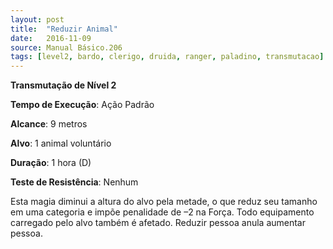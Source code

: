 ```yaml
---
layout: post
title:  "Reduzir Animal"
date:   2016-11-09
source: Manual Básico.206
tags: [level2, bardo, clerigo, druida, ranger, paladino, transmutacao]
---
```


**Transmutação de Nível 2**

**Tempo de Execução**: Ação Padrão

**Alcance**: 9 metros

**Alvo**: 1 animal voluntário

**Duração**: 1 hora (D)

**Teste de Resistência**: Nenhum

Esta magia diminui a altura do alvo pela metade, o que reduz seu tamanho em uma categoria e impõe penalidade de –2 na
Força. Todo equipamento carregado pelo alvo também é afetado.
Reduzir pessoa anula aumentar pessoa.